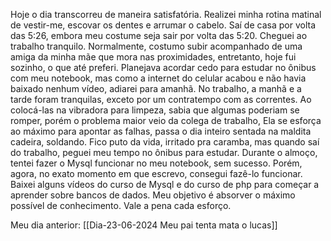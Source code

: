 Hoje o dia transcorreu de maneira satisfatória. Realizei minha rotina matinal de vestir-me, escovar os dentes e arrumar o cabelo. Saí de casa por volta das 5:26, embora meu costume seja sair por volta das 5:20. Cheguei ao trabalho tranquilo. Normalmente, costumo subir acompanhado de uma amiga da minha mãe que mora nas proximidades, entretanto, hoje fui sozinho, o que até preferi. Planejava acordar cedo para estudar no ônibus com meu notebook, mas como a internet do celular acabou e não havia baixado nenhum vídeo, adiarei para amanhã. No trabalho, a manhã e a tarde foram tranquilas, exceto por um contratempo com as correntes. Ao colocá-las na vibradora para limpeza, sabia que algumas poderiam se romper, porém o problema maior veio da colega de trabalho, Ela se esforça ao máximo para apontar as falhas, passa o dia inteiro sentada na maldita cadeira, soldando. Fico puto da vida, irritado pra caramba, mas quando saí do trabalho, peguei meu tempo no ônibus para estudar. Durante o almoço, tentei fazer o Mysql funcionar no meu notebook, sem sucesso. Porém, agora, no exato momento em que escrevo, consegui fazê-lo funcionar. Baixei alguns vídeos do curso de Mysql e do curso de php para começar a aprender sobre bancos de dados. Meu objetivo é absorver o máximo possível de conhecimento. Vale a pena cada esforço. 

Meu dia anterior:  [[Dia-23-06-2024 Meu pai tenta mata o lucas]]
